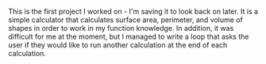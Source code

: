 This is the first project I worked on - I'm saving it to look back on later. It is a simple calculator that calculates surface area, perimeter, and volume of shapes in order to work in my function knowledge.
In addition, it was difficult for me at the moment, but I managed to write a loop that asks the user if they would like to run another calculation at the end of each calculation. 
